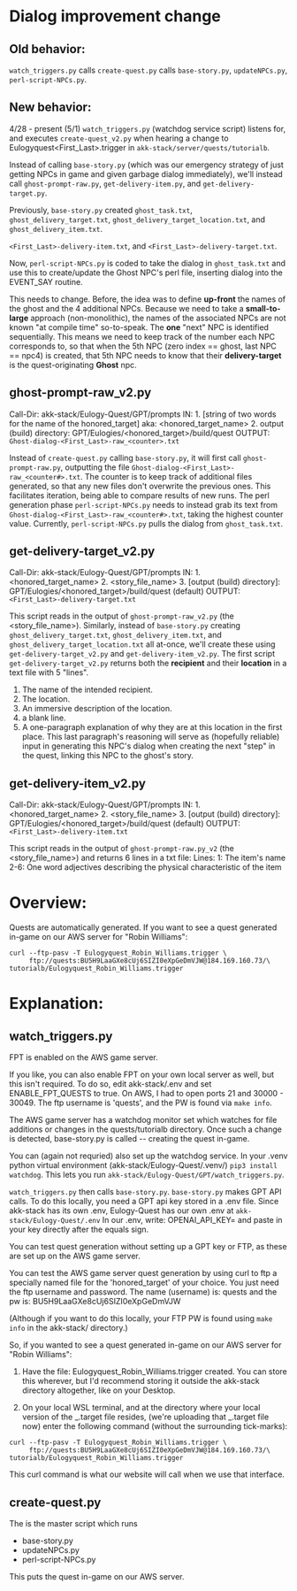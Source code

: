 # Dialog improvement change
## Old behavior: 
`watch_triggers.py` calls `create-quest.py` calls `base-story.py`, `updateNPCs.py`, `perl-script-NPCs.py`.
## New behavior:
4/28 - present (5/1)
`watch_triggers.py` (watchdog service script) listens for, and executes
`create-quest_v2.py` when hearing a change to Eulogyquest<First_Last>.trigger in `akk-stack/server/quests/tutorialb`.

Instead of calling `base-story.py` (which was our emergency strategy of just getting NPCs in game and given garbage dialog immediately), we'll instead call `ghost-prompt-raw.py`, `get-delivery-item.py`, and `get-delivery-target.py`.

Previously, `base-story.py` created `ghost_task.txt`, 
`ghost_delivery_target.txt`, `ghost_delivery_target_location.txt`, and `ghost_delivery_item.txt`.

`<First_Last>-delivery-item.txt`, and `<First_Last>-delivery-target.txt`.

Now, `perl-script-NPCs.py` is coded to take the dialog in `ghost_task.txt` and use this to create/update the Ghost NPC's perl file, inserting dialog into the EVENT_SAY routine.

This needs to change. Before, the idea was to define **up-front** the names of the ghost and the 4 additional NPCs. Because we need to take a **small-to-large** approach (non-monolithic), the names of the associated NPCs are not known "at compile time" so-to-speak. The **one** "next" NPC is identified sequentially. This means we need to keep track of the number each NPC corresponds to, so that when the 5th NPC (zero index == ghost, last NPC == npc4) is created, that 5th NPC needs to know that their **delivery-target** is the quest-originating **Ghost** npc.

## ghost-prompt-raw_v2.py
Call-Dir:  akk-stack/Eulogy-Quest/GPT/prompts
IN:        1. [string of two words for the name of the honored_target]
              aka: <honored_target_name>
           2. output (build) directory:
              GPT/Eulogies/<honored_target>/build/quest
OUTPUT:    `Ghost-dialog-<First_Last>-raw_<counter>.txt`

Instead of `create-quest.py` calling `base-story.py`, it will first call `ghost-prompt-raw.py`, outputting the file `Ghost-dialog-<First_Last>-raw_<counter#>.txt`. The counter is to keep track of additional files generated, so that any new files don't overwrite the previous ones. This facilitates iteration, being able to compare results of new runs. The perl generation phase `perl-script-NPCs.py` needs to instead grab its text from `Ghost-dialog-<First_Last>-raw_<counter#>.txt`, taking the highest counter value. Currently, `perl-script-NPCs.py` pulls the dialog from `ghost_task.txt`.

## get-delivery-target_v2.py
Call-Dir: akk-stack/Eulogy-Quest/GPT/prompts
IN:       1. <honored_target_name>
          2. <story_file_name>
          3. [output (build) directory]:
             GPT/Eulogies/<honored_target>/build/quest (default)
OUTPUT:   `<First_Last>-delivery-target.txt`

This script reads in the output of `ghost-prompt-raw_v2.py` (the <story_file_name>).
Similarly, instead of `base-story.py` creating `ghost_delivery_target.txt`, `ghost_delivery_item.txt`, and `ghost_delivery_target_location.txt` all at-once, we'll create these using `get-delivery-target_v2.py` and `get-delivery-item_v2.py`. The first script `get-delivery-target_v2.py` returns both the **recipient** and their **location** in a text file with 5 "lines".
1. The name of the intended recipient.
2. The location. 
3. An immersive description of the location. 
4. a blank line. 
5. A one-paragraph explanation of why they are at this location in the first place. This last paragraph's reasoning will serve as (hopefully reliable) input in generating this NPC's dialog when creating the next "step" in the quest, linking this NPC to the ghost's story.

## get-delivery-item_v2.py
Call-Dir: akk-stack/Eulogy-Quest/GPT/prompts
IN:       1. <honored_target_name>
          2. <story_file_name>
          3. [output (build) directory]:
             GPT/Eulogies/<honored_target>/build/quest (default)
OUTPUT:   `<First_Last>-delivery-item.txt`

This script reads in the output of `ghost-prompt-raw.py_v2` (the <story_file_name>) and returns 6 lines in a txt file:
Lines:
1:   The item's name
2-6: One word adjectives describing the physical characteristic of the item

# Overview:
Quests are automatically generated.
If you want to see a quest generated in-game on our AWS server
for "Robin Williams":
```
curl --ftp-pasv -T Eulogyquest_Robin_Williams.trigger \
     ftp://quests:BU5H9LaaGXe8cUj6SIZI0eXpGeDmVJW@184.169.160.73/\
tutorialb/Eulogyquest_Robin_Williams.trigger
```

# Explanation:

## watch_triggers.py
FPT is enabled on the AWS game server.

If you like, you can also enable FPT on your own local server as well, 
but this isn't required.
To do so, edit akk-stack/.env and set ENABLE_FPT_QUESTS to true.
On AWS, I had to open ports 21 and 30000 - 30049.
The ftp username is 'quests', and the PW is found via `make info`.

The AWS game server has a watchdog monitor set which watches for file additions
or changes in the quests/tutorialb directory. Once such a change is detected,
base-story.py is called -- creating the quest in-game.

You can (again not requried) also set up the watchdog service.
In your .venv python virtual environment (akk-stack/Eulogy-Quest/.venv/)
`pip3 install watchdog`. 
This lets you run `akk-stack/Eulogy-Quest/GPT/watch_triggers.py`.

`watch_triggers.py` then calls `base-story.py`.
`base-story.py` makes GPT API calls. To do this locally, you need
a GPT api key stored in a .env file.
Since akk-stack has its own .env, Eulogy-Quest has our own .env at
`akk-stack/Eulogy-Quest/.env`
In our .env, write: OPENAI_API_KEY=
and paste in your key directly after the equals sign.

You can test quest generation without setting up a GPT key or FTP, 
as these are set up on the AWS game server.

You can test the AWS game server quest generation by using curl to ftp
a specially named file for the 'honored_target' of your choice.
You just need the ftp username and password. 
The name (username) is:  quests 
and the pw is:           BU5H9LaaGXe8cUj6SIZI0eXpGeDmVJW

(Although if you want to do this locally, 
 your FTP PW is found using `make info` in the akk-stack/ directory.)

So, if you wanted to see a quest generated in-game on our AWS server
for "Robin Williams":

1. Have the file: Eulogyquest_Robin_Williams.trigger
   created. You can store this wherever, but I'd recommend storing it
   outside the akk-stack directory altogether, like on your Desktop.

2. On your local WSL terminal, and at the directory where your local
   version of the _.target file resides,
   (we're uploading that _.target file now)
   enter the following command (without the surrounding tick-marks):
```
curl --ftp-pasv -T Eulogyquest_Robin_Williams.trigger \
     ftp://quests:BU5H9LaaGXe8cUj6SIZI0eXpGeDmVJW@184.169.160.73/\
tutorialb/Eulogyquest_Robin_Williams.trigger
```

This curl command is what our website will call when we use that interface.

## create-quest.py
The is the master script which runs
- base-story.py
- updateNPCs.py
- perl-script-NPCs.py

This puts the quest in-game on our AWS server.
